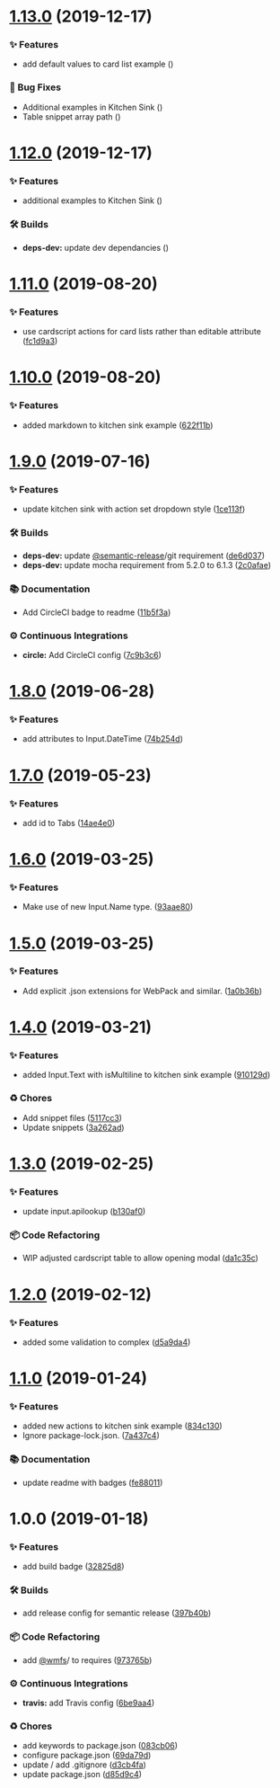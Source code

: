 # [1.13.0](https://github.com/wmfs/cardscript-examples/compare/v1.12.0...v1.13.0) (2019-12-17)


### ✨ Features

* add default values to card list example ([](https://github.com/wmfs/cardscript-examples/commit/8b0a730))


### 🐛 Bug Fixes

* Additional examples in Kitchen Sink ([](https://github.com/wmfs/cardscript-examples/commit/e819253))
* Table snippet array path ([](https://github.com/wmfs/cardscript-examples/commit/e3340b8))

# [1.12.0](https://github.com/wmfs/cardscript-examples/compare/v1.11.0...v1.12.0) (2019-12-17)


### ✨ Features

* additional examples to Kitchen Sink ([](https://github.com/wmfs/cardscript-examples/commit/4ed30cc))


### 🛠 Builds

* **deps-dev:** update dev dependancies ([](https://github.com/wmfs/cardscript-examples/commit/701cf56))

# [1.11.0](https://github.com/wmfs/cardscript-examples/compare/v1.10.0...v1.11.0) (2019-08-20)


### ✨ Features

* use cardscript actions for card lists rather than editable attribute ([fc1d9a3](https://github.com/wmfs/cardscript-examples/commit/fc1d9a3))

# [1.10.0](https://github.com/wmfs/cardscript-examples/compare/v1.9.0...v1.10.0) (2019-08-20)


### ✨ Features

* added markdown to kitchen sink example ([622f11b](https://github.com/wmfs/cardscript-examples/commit/622f11b))

# [1.9.0](https://github.com/wmfs/cardscript-examples/compare/v1.8.0...v1.9.0) (2019-07-16)


### ✨ Features

* update kitchen sink with action set dropdown style ([1ce113f](https://github.com/wmfs/cardscript-examples/commit/1ce113f))


### 🛠 Builds

* **deps-dev:** update [@semantic-release](https://github.com/semantic-release)/git requirement ([de6d037](https://github.com/wmfs/cardscript-examples/commit/de6d037))
* **deps-dev:** update mocha requirement from 5.2.0 to 6.1.3 ([2c0afae](https://github.com/wmfs/cardscript-examples/commit/2c0afae))


### 📚 Documentation

* Add CircleCI badge to readme ([11b5f3a](https://github.com/wmfs/cardscript-examples/commit/11b5f3a))


### ⚙️ Continuous Integrations

* **circle:** Add CircleCI config ([7c9b3c6](https://github.com/wmfs/cardscript-examples/commit/7c9b3c6))

# [1.8.0](https://github.com/wmfs/cardscript-examples/compare/v1.7.0...v1.8.0) (2019-06-28)


### ✨ Features

* add attributes to Input.DateTime ([74b254d](https://github.com/wmfs/cardscript-examples/commit/74b254d))

# [1.7.0](https://github.com/wmfs/cardscript-examples/compare/v1.6.0...v1.7.0) (2019-05-23)


### ✨ Features

* add id to Tabs ([14ae4e0](https://github.com/wmfs/cardscript-examples/commit/14ae4e0))

# [1.6.0](https://github.com/wmfs/cardscript-examples/compare/v1.5.0...v1.6.0) (2019-03-25)


### ✨ Features

* Make use of new Input.Name type. ([93aae80](https://github.com/wmfs/cardscript-examples/commit/93aae80))

# [1.5.0](https://github.com/wmfs/cardscript-examples/compare/v1.4.0...v1.5.0) (2019-03-25)


### ✨ Features

* Add explicit .json extensions for WebPack and similar. ([1a0b36b](https://github.com/wmfs/cardscript-examples/commit/1a0b36b))

# [1.4.0](https://github.com/wmfs/cardscript-examples/compare/v1.3.0...v1.4.0) (2019-03-21)


### ✨ Features

* added Input.Text with isMultiline to kitchen sink example ([910129d](https://github.com/wmfs/cardscript-examples/commit/910129d))


### ♻️ Chores

* Add snippet files ([5117cc3](https://github.com/wmfs/cardscript-examples/commit/5117cc3))
* Update snippets ([3a262ad](https://github.com/wmfs/cardscript-examples/commit/3a262ad))

# [1.3.0](https://github.com/wmfs/cardscript-examples/compare/v1.2.0...v1.3.0) (2019-02-25)


### ✨ Features

* update input.apilookup ([b130af0](https://github.com/wmfs/cardscript-examples/commit/b130af0))


### 📦 Code Refactoring

* WIP adjusted cardscript table to allow opening modal ([da1c35c](https://github.com/wmfs/cardscript-examples/commit/da1c35c))

# [1.2.0](https://github.com/wmfs/cardscript-examples/compare/v1.1.0...v1.2.0) (2019-02-12)


### ✨ Features

* added some validation to complex ([d5a9da4](https://github.com/wmfs/cardscript-examples/commit/d5a9da4))

# [1.1.0](https://github.com/wmfs/cardscript-examples/compare/v1.0.0...v1.1.0) (2019-01-24)


### ✨ Features

* added new actions to kitchen sink example ([834c130](https://github.com/wmfs/cardscript-examples/commit/834c130))
* Ignore package-lock.json. ([7a437c4](https://github.com/wmfs/cardscript-examples/commit/7a437c4))


### 📚 Documentation

* update readme with badges ([fe88011](https://github.com/wmfs/cardscript-examples/commit/fe88011))

# 1.0.0 (2019-01-18)


### ✨ Features

* add build badge ([32825d8](https://github.com/wmfs/cardscript-examples/commit/32825d8))


### 🛠 Builds

* add release config for semantic release ([397b40b](https://github.com/wmfs/cardscript-examples/commit/397b40b))


### 📦 Code Refactoring

* add [@wmfs](https://github.com/wmfs)/ to requires ([973765b](https://github.com/wmfs/cardscript-examples/commit/973765b))


### ⚙️ Continuous Integrations

* **travis:** add Travis config ([6be9aa4](https://github.com/wmfs/cardscript-examples/commit/6be9aa4))


### ♻️ Chores

* add keywords to package.json ([083cb06](https://github.com/wmfs/cardscript-examples/commit/083cb06))
* configure package.json ([69da79d](https://github.com/wmfs/cardscript-examples/commit/69da79d))
* update / add .gitignore ([d3cb4fa](https://github.com/wmfs/cardscript-examples/commit/d3cb4fa))
* update package.json ([d85d9c4](https://github.com/wmfs/cardscript-examples/commit/d85d9c4))
